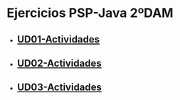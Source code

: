 # Ejercicios PSP-Java 2ºDAM

- ## [UD01-Actividades](UD01-Actividades.pdf)
- ## [UD02-Actividades](UD02-Actividades.pdf)
- ## [UD03-Actividades](UD03-Actividades.pdf)
